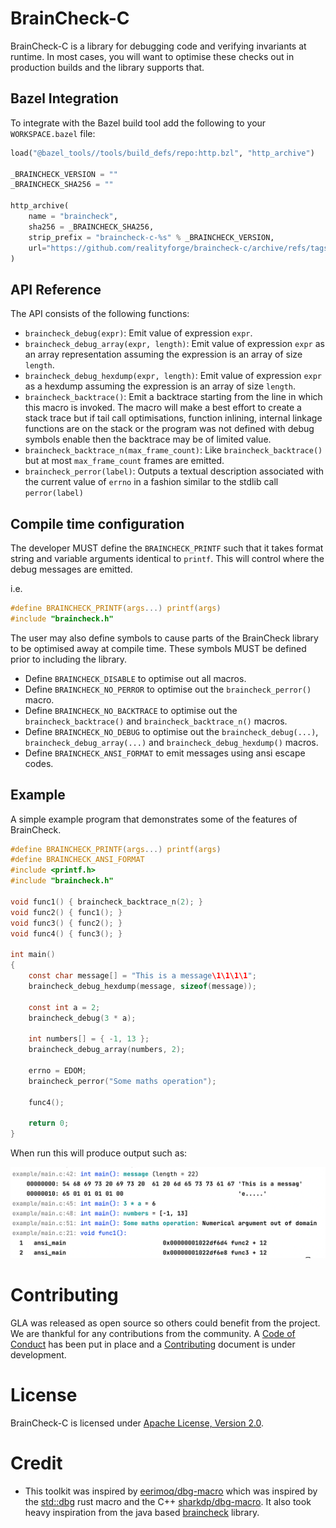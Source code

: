 # BrainCheck-C

BrainCheck-C is a library for debugging code and verifying invariants at runtime. In most cases, you will want to optimise these checks out in production builds and the library supports that.

## Bazel Integration

To integrate with the Bazel build tool add the following to your `WORKSPACE.bazel` file:

```python
load("@bazel_tools//tools/build_defs/repo:http.bzl", "http_archive")

_BRAINCHECK_VERSION = ""
_BRAINCHECK_SHA256 = ""

http_archive(
    name = "braincheck",
    sha256 = _BRAINCHECK_SHA256,
    strip_prefix = "braincheck-c-%s" % _BRAINCHECK_VERSION,
    url="https://github.com/realityforge/braincheck-c/archive/refs/tags/v%s.tar.gz" % _BRAINCHECK_VERSION,
)
```

## API Reference

The API consists of the following functions:

* `braincheck_debug(expr)`: Emit value of expression `expr`.
* `braincheck_debug_array(expr, length)`: Emit value of expression `expr` as an array representation assuming the expression is an array of size `length`.
* `braincheck_debug_hexdump(expr, length)`: Emit value of expression `expr` as a hexdump assuming the expression is an array of size `length`.
* `braincheck_backtrace()`: Emit a backtrace starting from the line in which this macro is invoked. The macro will make a best effort to create a stack trace but if tail call optimisations, function inlining, internal linkage functions are on the stack or the program was not defined with debug symbols enable then the backtrace may be of limited value.
* `braincheck_backtrace_n(max_frame_count)`: Like `braincheck_backtrace()` but at most `max_frame_count` frames are emitted.
* `braincheck_perror(label)`: Outputs a textual description associated with the current value of `errno` in a fashion similar to the stdlib call `perror(label)`

## Compile time configuration

The developer MUST define the `BRAINCHECK_PRINTF` such that it takes format string and variable arguments identical to `printf`. This will control where the debug messages are emitted.

i.e.

```c
#define BRAINCHECK_PRINTF(args...) printf(args)
#include "braincheck.h"
```

The user may also define symbols to cause parts of the BrainCheck library to be optimised away at compile time. These symbols MUST be defined prior to including the library.

* Define `BRAINCHECK_DISABLE` to optimise out all macros.
* Define `BRAINCHECK_NO_PERROR` to optimise out the `braincheck_perror()` macro.
* Define `BRAINCHECK_NO_BACKTRACE` to optimise out the `braincheck_backtrace()` and `braincheck_backtrace_n()` macros.
* Define `BRAINCHECK_NO_DEBUG` to optimise out the `braincheck_debug(...)`, `braincheck_debug_array(...)` and `braincheck_debug_hexdump()` macros.
* Define `BRAINCHECK_ANSI_FORMAT` to emit messages using ansi escape codes.

## Example

A simple example program that demonstrates some of the features of BrainCheck.

```c
#define BRAINCHECK_PRINTF(args...) printf(args)
#define BRAINCHECK_ANSI_FORMAT
#include <printf.h>
#include "braincheck.h"

void func1() { braincheck_backtrace_n(2); }
void func2() { func1(); }
void func3() { func2(); }
void func4() { func3(); }

int main()
{
    const char message[] = "This is a message\1\1\1\1";
    braincheck_debug_hexdump(message, sizeof(message));

    const int a = 2;
    braincheck_debug(3 * a);

    int numbers[] = { -1, 13 };
    braincheck_debug_array(numbers, 2);

    errno = EDOM;
    braincheck_perror("Some maths operation");

    func4();

    return 0;
}
```

When run this will produce output such as:

![](docs/ExampleAnsi.png)

# Contributing

GLA was released as open source so others could benefit from the project. We are thankful for any
contributions from the community. A [Code of Conduct](CODE_OF_CONDUCT.md) has been put in place and
a [Contributing](CONTRIBUTING.md) document is under development.

# License

BrainCheck-C is licensed under [Apache License, Version 2.0](LICENSE).

# Credit

* This toolkit was inspired by [eerimoq/dbg-macro](https://github.com/eerimoq/dbg-macro) which was inspired by the [std::dbg](https://doc.rust-lang.org/std/macro.dbg.html) rust macro and the C++ [sharkdp/dbg-macro](https://github.com/sharkdp/dbg-macro). It also took heavy inspiration from the java based [braincheck](https://github.com/realityforge/braincheck) library.
